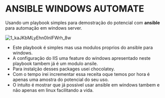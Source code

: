 # ANSIBLE WINDOWS AUTOMATE
Usando um playbook simples  para demostração do potencial com **ansible** para automação em windows server.


![1_kaJKbMLyEhn0InIFWrh_8w](https://user-images.githubusercontent.com/40874530/78959358-13578100-7ac1-11ea-8c84-50826fa52163.png)


* Este playbook é simples mas  usa modulos  proprios  do ansible para windows.
* A configuração do IIS uma feature do windows apresentado neste playbook tambem já é um modulo ansile.
* Para instalção desses packages usei chocolatey.
* Com o tempo irei incrementar essa receita oque temos por hora é apenas uma amostra do  potencial do seu uso.
* O intuito é mostrar que já possivel usar ansible em windows tambem e não apenas em linux facilitando a vida.
